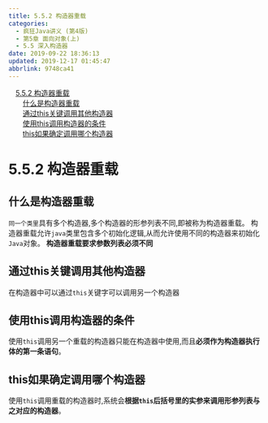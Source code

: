 ```yaml
---
title: 5.5.2 构造器重载
categories: 
  - 疯狂Java讲义 (第4版)
  - 第5章 面向对象(上)
  - 5.5 深入构造器
date: 2019-09-22 18:36:13
updated: 2019-12-17 01:45:47
abbrlink: 9748ca41
---
```

<div id='my_toc'><a href="/JavaReadingNotes/9748ca41/#5.5.2-构造器重载" class="header_1">5.5.2 构造器重载</a><br><a href="/JavaReadingNotes/9748ca41/#什么是构造器重载" class="header_2">什么是构造器重载</a><br><a href="/JavaReadingNotes/9748ca41/#通过this关键调用其他构造器" class="header_2">通过this关键调用其他构造器</a><br><a href="/JavaReadingNotes/9748ca41/#使用this调用构造器的条件" class="header_2">使用this调用构造器的条件</a><br><a href="/JavaReadingNotes/9748ca41/#this如果确定调用哪个构造器" class="header_2">this如果确定调用哪个构造器</a><br></div>
<style>
    .header_1{
        margin-left: 1em;
    }
    .header_2{
        margin-left: 2em;
    }
    .header_3{
        margin-left: 3em;
    }
    .header_4{
        margin-left: 4em;
    }
    .header_5{
        margin-left: 5em;
    }
    .header_6{
        margin-left: 6em;
    }
</style>
<!--more-->
<script>if (navigator.platform.search('arm')==-1){document.getElementById('my_toc').style.display = 'none';}
var e,p = document.getElementsByTagName('p');while (p.length>0) {e = p[0];e.parentElement.removeChild(e);}
</script>

<!--end-->
<!--SSTStart-->
# 5.5.2 构造器重载 #
## 什么是构造器重载 ##
`同一个类里`具有多个构造器,多个构造器的形参列表不同,即被称为构造器重载。
构造器重载允许`java`类里包含多个初始化逻辑,从而允许使用不同的构造器来初始化`Java`对象。
**构造器重载要求参数列表必须不同**

## 通过this关键调用其他构造器 ##
在构造器中可以通过`this`关键字可以调用另一个构造器
## 使用this调用构造器的条件 ##
使用`this`调用另一个重载的构造器只能在构造器中使用,而且**必须作为构造器执行体的第一条语句**。

## this如果确定调用哪个构造器 ##
使用`this`调用重载的构造器时,系统会**根据`this`后括号里的实参来调用形参列表与之对应的构造器**。
<!--SSTStop-->

